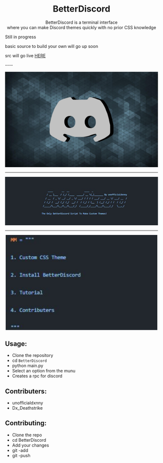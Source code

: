 <h1 align="center">BetterDiscord</h1>

<p align="center">BetterDiscord is a terminal interface <br> where you can make Discord themes quickly with no prior CSS knowledge</p>

Still in progress

basic source to build your own will go up soon

<p>src will go live <a href="https://3kllhk1ibq34qk6sp3bhtox1-wpengine.netdna-ssl.com/wp-content/uploads/2017/12/dogstudio.gif">HERE</A></p>
----

<p align="center">
    <img src="https://github.com/unofficialdxnny/BetterDiscord/blob/main/images/logo.jpg?raw=true">
</p>

----

<p align="center">
    <img src="https://github.com/unofficialdxnny/BetterDiscord/blob/main/images/banner.jpg?raw=true" width="1000" height="">
</p>

----

<p align="center">
    <img src="https://github.com/unofficialdxnny/BetterDiscord/blob/main/images/mainmenu.jpg?raw=true" width="500" height="">
</p>


## Usage:

- Clone the repository
- cd `BetterDiscord`
- python main.py
- Select an option from the munu
- Creates a rpc for discord



## Contributers:

- unofficialdxnny
- Dx_Deathstrike


## Contributing:

- Clone the repo
- cd BetterDiscord
- Add your changes
- git -add <my new feature>
- git -push <my new feature>

